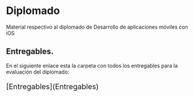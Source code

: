 # Diplomado
Material respectivo al diplomado de Desarrollo de aplicaciones móviles con iOS

## Entregables.

En el siguiente enlace esta la carpeta con todos los entregables para la evaluación del diplomado:

<p style="font-size: 20px;">[Entregables](Entregables)</p>
